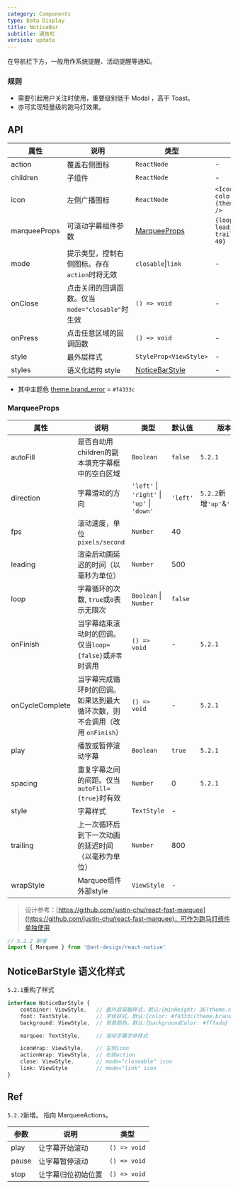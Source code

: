 ```yaml
---
category: Components
type: Data Display
title: NoticeBar
subtitle: 通告栏
version: update
---
```


在导航栏下方，一般用作系统提醒、活动提醒等通知。

### 规则
- 需要引起用户关注时使用，重要级别低于 Modal ，高于 Toast。
- 亦可实现轻量级的跑马灯效果。

## API

| 属性 | 说明 | 类型 | 默认值 | 版本 |
|-----|-----|------|-------|-----|
| action | 覆盖右侧图标 | `ReactNode` | - | |
| children | 子组件 | `ReactNode` | - | |
| icon | 左侧广播图标 | `ReactNode` | `<Icon name="sound" color={theme.brand_error} />`| |
| marqueeProps | 可滚动字幕组件参数 | [MarqueeProps](#marquee-props) | `{loop: false, leading: 500, trailing: 800, fps: 40}`  | |
| mode | 提示类型，控制右侧图标。存在`action`时将无效 | `closable`\|`link` | - | |
| onClose | 点击关闭的回调函数。仅当`mode="closable"`时生效 | `() => void` | - | `5.2.1` |
| onPress | 点击任意区域的回调函数 | `() => void` | - | |
| style  | 最外层样式 | `StyleProp<ViewStyle>` | - | |
| styles | 语义化结构 style | [NoticeBarStyle](#noticebarstyle-语义化样式) | - | |

 - 其中主题色 [theme.brand_error](https://github.com/ant-design/ant-design-mobile-rn/blob/master/components/style/themes/default.tsx#L35) = `#f4333c`


### MarqueeProps

| 属性 | 说明 | 类型 | 默认值 | 版本 |
|-----|------|-----|-------|-----|
| autoFill | 是否自动用children的副本填充字幕框中的空白区域 | `Boolean` | `false` | `5.2.1` |
| direction | 字幕滑动的方向 | `'left'` \| `'right'` \| `'up'` \| `'down'` | `'left'` | `5.2.2`新增`'up'`&`'down'`  |
| fps | 滚动速度，单位 `pixels/second` | `Number` |  40  | |
| leading | 渲染后动画延迟的时间（以毫秒为单位） | `Number` | 500 | |
| loop | 字幕循环的次数, `true`或`0`表示无限次 |  `Boolean` \| `Number` | `false` | |
| onFinish | 当字幕结束滚动时的回调。仅当`loop={false}`或`非零`时调用 | `() => void` | - | `5.2.1` |
| onCycleComplete | 当字幕完成循环时的回调。如果达到最大循环次数，则不会调用（改用 `onFinish`） | `() => void` | - | `5.2.1` |
| play | 播放或暂停滚动字幕 | `Boolean` | `true` | `5.2.1` |
| spacing | 重复字幕之间的间距。仅当`autoFill={true}`时有效 | `Number` | 0 | `5.2.1` |
| style | 字幕样式 | `TextStyle` | - | |
| trailing | 上一次循环后到下一次动画的延迟时间（以毫秒为单位） | `Number` | 800 | |
| wrapStyle | Marquee组件外部style | `ViewStyle` | - | |

> 设计参考：[https://github.com/justin-chu/react-fast-marquee](https://github.com/justin-chu/react-fast-marquee)，可作为跑马灯组件单独使用

```jsx
// 5.2.2 新增
import { Marquee } from '@ant-design/react-native'
```

## NoticeBarStyle 语义化样式

`5.2.1`重构了样式

```ts
interface NoticeBarStyle {
    container: ViewStyle,   // 最外层容器样式，默认:{minHeight: 36(theme.notice_bar_height)}
    font: TextStyle,        // 字体样式，默认:{color: #f4333c(theme.brand_error)}
    background: ViewStyle,  // 背景颜色，默认:{backgroundColor: #fffada}

    marquee: TextStyle,     // 滚动字幕字体样式

    iconWrap: ViewStyle,    // 左侧icon
    actionWrap: ViewStyle,  // 右侧action
    close: ViewStyle,       // mode="closeable" icon
    link: ViewStyle         // mode="link" icon
}
```

## Ref

`5.2.2`新增。 指向 MarqueeActions。

| 参数 | 说明 | 类型 |
|-----|------|------|
| play | 让字幕开始滚动 | `() => void` |
| pause | 让字幕暂停滚动 | `() => void` |
| stop | 让字幕归位初始位置 | `() => void` |
